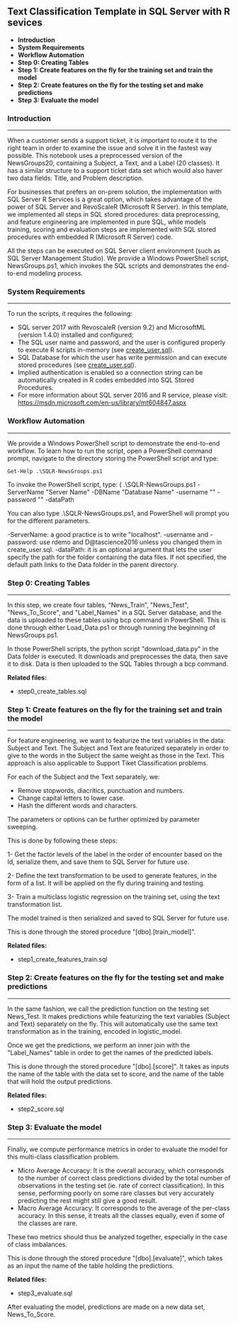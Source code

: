  Text Classification Template in SQL Server with R sevices
--------------------------
 * **Introduction**
 * **System Requirements**
 * **Workflow Automation**
 * **Step 0: Creating Tables**
 * **Step 1: Create features on the fly for the training set and train the model**
 * **Step 2: Create features on the fly for the testing set and make predictions**
 * **Step 3: Evaluate the model**

### Introduction
-------------------------

When a customer sends a support ticket, it is important to route it to the right team in order to examine the issue and solve it in the fastest way possible. This notebook uses a preprocessed version of the NewsGroups20, containing a Subject, a Text, and a Label (20 classes). It has a similar structure to a support ticket data set which would also haver two data fields: Title, and Problem description.

For businesses that prefers an on-prem solution, the implementation with SQL Server R Services is a great option, which takes advantage of the power of SQL Server and RevoScaleR (Microsoft R Server). In this template, we implemented all steps in SQL stored procedures: data preprocessing, and feature engineering are implemented in pure SQL, while models training, scoring and evaluation steps are implemented with SQL stored procedures with embedded R (Microsoft R Server) code. 

All the steps can be executed on SQL Server client environment (such as SQL Server Management Studio). We provide a Windows PowerShell script, NewsGroups.ps1, which invokes the SQL scripts and demonstrates the end-to-end modeling process.

### System Requirements
-----------------------

To run the scripts, it requires the following:
 * SQL server 2017 with RevoscaleR (version 9.2) and MicrosoftML (version 1.4.0) installed and configured;
 * The SQL user name and password, and the user is configured properly to execute R scripts in-memory (see [create_user.sql](..\Resources\ActionScripts\create_user.sql)).
 * SQL Database for which the user has write permission and can execute stored procedures (see [create_user.sql](..\Resources\ActionScripts\create_user.sql)).
 * Implied authentication is enabled so a connection string can be automatically created in R codes embedded into SQL Stored Procedures.
 * For more information about SQL server 2016 and R service, please visit: https://msdn.microsoft.com/en-us/library/mt604847.aspx


### Workflow Automation
-------------------

We provide a Windows PowerShell script to demonstrate the end-to-end workflow. To learn how to run the script, open a PowerShell command prompt, navigate to the directory storing the PowerShell script and type:

    Get-Help .\SQLR-NewsGroups.ps1

To invoke the PowerShell script, type:
(
    .\SQLR-NewsGroups.ps1 -ServerName "Server Name" -DBName "Database Name" -username "" -password "" -dataPath         

You can also type .\SQLR-NewsGroups.ps1, and PowerShell will prompt you for the different parameters. 

-ServerName: a good practice is to write "localhost". 
-username and -password: use rdemo and D@tascience2016 unless you changed them in create_user.sql. 
-dataPath: it is an optional argument that lets the user specify the path for the folder containing the data files. If not specified, the default path links to the Data folder in the parent directory. 


### Step 0: Creating Tables
-------------------------

In this step, we create four tables, “News_Train”, "News_Test", "News_To_Score", and "Label_Names" in a SQL Server database, and the data is uploaded to these tables using bcp command in PowerShell. This is done through either Load_Data.ps1 or through running the beginning of NewsGroups.ps1. 

In those PowerShell scripts, the python script "download_data.py" in the Data folder is executed. It downloads and preprocesses the data, then save it to disk. Data is then uploaded to the SQL Tables through a bcp command. 

**Related files:**

* step0_create_tables.sql

### Step 1: Create features on the fly for the training set and train the model
-------------------------

For feature engineering, we want to featurize the text variables in the data: Subject and Text. 
The Subject and Text are featurized separately in order to give to the words in the Subject the same weight as those in the Text. This approach is also applicable to Support Tiket Classification problems.

For each of the Subject and the Text separately, we: 
* Remove stopwords, diacritics, punctuation and numbers.
* Change capital letters to lower case. 
* Hash the different words and characters. 

The parameters or options can be further optimized by parameter sweeping.

This is done by following these steps:

1- Get the factor levels of the label in the order of encounter based on the Id, serialize them, and save them to SQL Server for future use.

2- Define the text transformation to be used to generate features, in the form of a list. It will be applied on the fly during training and testing.

3- Train a multiclass logistic regression on the training set, using the text transformation list.

The model trained is then serialized and saved to SQL Server for future use.

This is done through the stored procedure "[dbo].[train_model]".


**Related files:**

* step1_create_features_train.sql


### Step 2: Create features on the fly for the testing set and make predictions
-------------------------

In the same fashion, we call the prediction function on the testing set News_Test. It makes predictions while featurizing the text variables (Subject and Text) separately on the fly. This will automatically use the same text transformation as in the training, encoded in logistic_model. 

Once we get the predictions, we perform an inner join with the "Label_Names" table in order to get the names of the predicted labels. 

This is done through the stored procedure "[dbo].[score]". It takes as inputs the name of the table with the data set to score, and the name of the table that will hold the output predictions. 

**Related files:**

* step2_score.sql

### Step 3: Evaluate the model
-------------------------

Finally, we compute performance metrics in order to evaluate the model for this multi-class classification problem.

* Micro Average Accuracy: It is the overall accuracy, which corresponds to the number of correct class predictions divided by the total number of observations in the testing set (ie. rate of correct classification). In this sense, performing poorly on some rare classes but very accurately predicting the rest might still give a good result. 
* Macro Average Accuracy: It corresponds to the average of the per-class accuracy. In this sense, it treats all the classes equally, even if some of the classes are rare. 

These two metrics should thus be analyzed together, especially in the case of class imbalances.

This is done through the stored procedure "[dbo].[evaluate]", which takes as an input the name of the table holding the predictions. 

**Related files:**

* step3_evaluate.sql

After evaluating the model, predictions are made on a new data set, News_To_Score.
